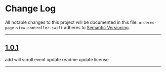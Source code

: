# Change Log

All notable changes to this project will be documented in this file.
`ordered-page-view-controller-swift` adheres to [Semantic Versioning](http://semver.org/).

---

## [1.0.1](https://github.com/Digipolitan/ordered-page-view-controller-swift/releases/tag/v1.0.1)

add will scroll event
update readme
update license

---
